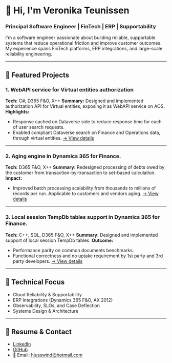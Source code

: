 # 👋 Hi, I'm Veronika Teunissen
### Principal Software Engineer | FinTech | ERP | Supportability

I'm a software engineer passionate about building reliable, supportable systems that reduce operational friction and improve customer outcomes.  
My experience spans FinTech platforms, ERP integrations, and large-scale reliability engineering.

---

## 🧩 Featured Projects

### 1. WebAPI service for Virtual entities authorization
**Tech:** C#, D365 F&O, X++
**Summary:** Designed and implemented authorization API for Virtual entities, exposing it as WebAPI service on AOS. 
**Highlights:**
- Response cached on Dataverse side to reduce response time for each of user search requests.
- Enabled compliant Dataverse search on Finance and Operations data, through virtual entities.
[→ View details](projects/ve_authorization.md)

---

### 2. Aging engine in Dynamics 365 for Finance. 
**Tech:**  D365 F&O, X++
**Summary:** Redesigned processing of debts owed by the customer from transaction-by-transaction to set-based calculation.
**Impact:**
- Improved batch processing scalability from thousands to millions of records per run. Applicable to customers and vendors aging. 
[→ View details](projects/aging_engine.md)

---

### 3. Local session TempDb tables support in Dynamics 365 for Finance. 
**Tech:** C++, SQL, D365 F&O, X++
**Summary:** Designed and implemented support of local session TempDb tables.
**Outcome:**
- Performance parity on common documents benchmarks.
- Functional correctness and no uptake requirement by 1st party and 3rd party developers. 
[→ View details](projects/local_tempdb.md)

---

## 🧠 Technical Focus
- Cloud Reliability & Supportability
- ERP Integrations (Dynamics 365 F&O, AX 2012)
- Observability, SLOs, and Case Deflection
- Systems Design & Architecture

---

## 📄 Resume & Contact
- [LinkedIn](https://www.linkedin.com/in/veronika-teunissen-24766b57/)
- [GitHub](https://github.com/Vika5006)
- 📧 Email: hiusswind@hotmail.com

